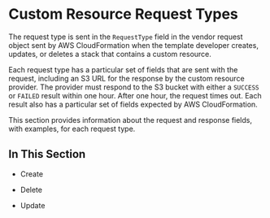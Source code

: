 # Custom Resource Request Types<a name="crpg-ref-requesttypes"></a>

The request type is sent in the `RequestType` field in the vendor request object sent by AWS CloudFormation when the template developer creates, updates, or deletes a stack that contains a custom resource\.

Each request type has a particular set of fields that are sent with the request, including an S3 URL for the response by the custom resource provider\. The provider must respond to the S3 bucket with either a `SUCCESS` or `FAILED` result within one hour\. After one hour, the request times out\. Each result also has a particular set of fields expected by AWS CloudFormation\.

This section provides information about the request and response fields, with examples, for each request type\.

## In This Section<a name="w3ab2c17c26c17c20b9"></a>

+ Create

+ Delete

+ Update